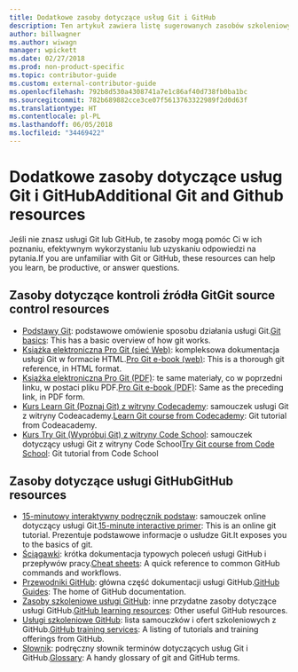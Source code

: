 ```yaml
---
title: Dodatkowe zasoby dotyczące usług Git i GitHub
description: Ten artykuł zawiera listę sugerowanych zasobów szkoleniowych usług Git i GitHub na potrzeby współtworzenia zawartości witryny docs.microsoft.com.
author: billwagner
ms.author: wiwagn
manager: wpickett
ms.date: 02/27/2018
ms.prod: non-product-specific
ms.topic: contributor-guide
ms.custom: external-contributor-guide
ms.openlocfilehash: 792b8d530a4308741a7e1c86af40d738fb0ba1bc
ms.sourcegitcommit: 782b689882cce3ce07f5613763322989f2d0d63f
ms.translationtype: HT
ms.contentlocale: pl-PL
ms.lasthandoff: 06/05/2018
ms.locfileid: "34469422"
---
```

# <a name="additional-git-and-github-resources"></a><span data-ttu-id="29305-103">Dodatkowe zasoby dotyczące usług Git i GitHub</span><span class="sxs-lookup"><span data-stu-id="29305-103">Additional Git and Github resources</span></span>

<span data-ttu-id="29305-104">Jeśli nie znasz usługi Git lub GitHub, te zasoby mogą pomóc Ci w ich poznaniu, efektywnym wykorzystaniu lub uzyskaniu odpowiedzi na pytania.</span><span class="sxs-lookup"><span data-stu-id="29305-104">If you are unfamiliar with Git or GitHub, these resources can help you learn, be productive, or answer questions.</span></span>

## <a name="git-source-control-resources"></a><span data-ttu-id="29305-105">Zasoby dotyczące kontroli źródła Git</span><span class="sxs-lookup"><span data-stu-id="29305-105">Git source control resources</span></span>

- <span data-ttu-id="29305-106">[Podstawy Git](https://go.microsoft.com/fwlink/?linkid=853939): podstawowe omówienie sposobu działania usługi Git.</span><span class="sxs-lookup"><span data-stu-id="29305-106">[Git basics](https://go.microsoft.com/fwlink/?linkid=853939): This has a basic overview of how git works.</span></span>
- <span data-ttu-id="29305-107">[Książka elektroniczna Pro Git (sieć Web)](https://go.microsoft.com/fwlink/?linkid=853940): kompleksowa dokumentacja usługi Git w formacie HTML.</span><span class="sxs-lookup"><span data-stu-id="29305-107">[Pro Git e-book (web)](https://go.microsoft.com/fwlink/?linkid=853940): This is a thorough git reference, in HTML format.</span></span>
- <span data-ttu-id="29305-108">[Książka elektroniczna Pro Git (PDF)](https://progit2.s3.amazonaws.com/en/2016-03-22-f3531/progit-en.1084.pdf): te same materiały, co w poprzedni linku, w postaci pliku PDF.</span><span class="sxs-lookup"><span data-stu-id="29305-108">[Pro Git e-book (PDF)](https://progit2.s3.amazonaws.com/en/2016-03-22-f3531/progit-en.1084.pdf): Same as the preceding link, in PDF form.</span></span>
- <span data-ttu-id="29305-109">[Kurs Learn Git (Poznaj Git) z witryny Codecademy](https://www.codecademy.com/learn/learn-git): samouczek usługi Git z witryny Codeacademy.</span><span class="sxs-lookup"><span data-stu-id="29305-109">[Learn Git course from Codecademy](https://www.codecademy.com/learn/learn-git): Git tutorial from Codeacademy.</span></span>
- <span data-ttu-id="29305-110">[Kurs Try Git (Wypróbuj Git) z witryny Code School](https://www.codeschool.com/courses/try-git): samouczek dotyczący usługi Git z witryny Code School</span><span class="sxs-lookup"><span data-stu-id="29305-110">[Try Git course from Code School](https://www.codeschool.com/courses/try-git): Git tutorial from Code School</span></span>

## <a name="github-resources"></a><span data-ttu-id="29305-111">Zasoby dotyczące usługi GitHub</span><span class="sxs-lookup"><span data-stu-id="29305-111">GitHub resources</span></span>

- <span data-ttu-id="29305-112">[15-minutowy interaktywny podręcznik podstaw](https://try.github.io/): samouczek online dotyczący usługi Git.</span><span class="sxs-lookup"><span data-stu-id="29305-112">[15-minute interactive primer](https://try.github.io/): This is an online git tutorial.</span></span> <span data-ttu-id="29305-113">Prezentuje podstawowe informacje o usłudze Git.</span><span class="sxs-lookup"><span data-stu-id="29305-113">It exposes you to the basics of git.</span></span>
- <span data-ttu-id="29305-114">[Ściągawki](https://go.microsoft.com/fwlink/?linkid=853941): krótka dokumentacja typowych poleceń usługi GitHub i przepływów pracy.</span><span class="sxs-lookup"><span data-stu-id="29305-114">[Cheat sheets](https://go.microsoft.com/fwlink/?linkid=853941): A quick reference to common GitHub commands and workflows.</span></span>
- <span data-ttu-id="29305-115">[Przewodniki GitHub](https://guides.github.com/): główna część dokumentacji usługi GitHub.</span><span class="sxs-lookup"><span data-stu-id="29305-115">[GitHub Guides](https://guides.github.com/): The home of GitHub documentation.</span></span>
- <span data-ttu-id="29305-116">[Zasoby szkoleniowe usługi GitHub](https://help.github.com/articles/git-and-github-learning-resources/): inne przydatne zasoby dotyczące usługi GitHub.</span><span class="sxs-lookup"><span data-stu-id="29305-116">[GitHub learning resources](https://help.github.com/articles/git-and-github-learning-resources/): Other useful GitHub resources.</span></span>
- <span data-ttu-id="29305-117">[Usługi szkoleniowe GitHub](https://services.github.com/training/): lista samouczków i ofert szkoleniowych z GitHub.</span><span class="sxs-lookup"><span data-stu-id="29305-117">[GitHub training services](https://services.github.com/training/): A listing of tutorials and training offerings from GitHub.</span></span>
- <span data-ttu-id="29305-118">[Słownik](https://help.github.com/articles/github-glossary): podręczny słownik terminów dotyczących usług Git i GitHub.</span><span class="sxs-lookup"><span data-stu-id="29305-118">[Glossary](https://help.github.com/articles/github-glossary): A handy glossary of git and GitHub terms.</span></span>
